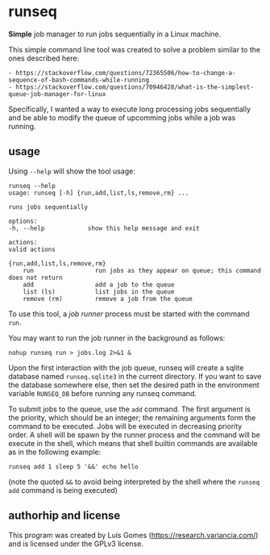 # runseq

**Simple** job manager to run jobs sequentially in a Linux machine.

This simple command line tool was created to solve a problem similar to the ones described here:

    - https://stackoverflow.com/questions/72365506/how-to-change-a-sequence-of-bash-commands-while-running
    - https://stackoverflow.com/questions/70946428/what-is-the-simplest-queue-job-manager-for-linux

Specifically, I wanted a way to execute long processing jobs sequentially and be able to modify the queue of upcomming jobs while a job was running.

## usage

Using `--help` will show the tool usage:


    runseq --help
    usage: runseq [-h] {run,add,list,ls,remove,rm} ...

    runs jobs sequentially

    options:
    -h, --help            show this help message and exit

    actions:
    valid actions

    {run,add,list,ls,remove,rm}
        run                 run jobs as they appear on queue; this command does not return
        add                 add a job to the queue
        list (ls)           list jobs in the queue
        remove (rm)         remove a job from the queue


To use this tool, a *job runner* process must be started with the command `run`.

You may want to run the job runner in the background as follows:

    nohup runseq run > jobs.log 2>&1 &

Upon the first interaction with the job queue, runseq will create a sqlite database named `runseq.sqlite3` in the current directory.  If you want to save the database somewhere else, then set the desired path in the environment variable `RUNSEQ_DB` before running any runseq command.

To submit jobs to the queue, use the `add` command.  The first argument is the priority, which should be an integer; the remaining arguments form the command to be executed. Jobs will be executed in decreasing priority order. A shell will be spawn by the runner process and the command will be execute in the shell, which means that shell builtin commands are available as in the following example:

    runseq add 1 sleep 5 '&&' echo hello 

(note the quoted `&&` to avoid being interpreted by the shell where the `runseq add` command is being executed)

## authorhip and license

This program was created by Luís Gomes (https://research.variancia.com/) and is licensed under the GPLv3 license.


